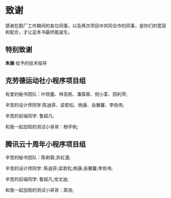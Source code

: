 # 致谢
感谢在鹅厂工作期间的各位同事，以及两次项目中共同合作的同事，是你们的宽容和配合，才让这本书最终能诞生。

## 特别致谢

**朱展** 给予的技术指导

## 克劳德运动社小程序项目组

有爱的秘书团队：叶晓蕾、林高帆、潘葆蓉、倪小荃、田利萍;

辛苦的设计师同学:陈迪菲、梁若松、杨康、岳雅馨、李佐伟;

辛苦的前端同学: 鲁超凡;

和我一起加班的测试小哥哥：杨宇帆;

## 腾讯云十周年小程序项目组

辛苦的秘书团队：陈俐蓉;苏虹漫;

辛苦的设计师同学: 陈迪菲;梁若松;杨康;岳雅馨;李佐伟;

辛苦的前端同学: 鲁超凡;龙文迪;

和我一起加班的测试小哥哥：周浩;